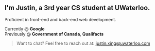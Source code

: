 ## I'm Justin, a 3rd year CS student at UWaterloo.

Proficient in front-end and back-end web development.

Currently @ **Google**\
Previously @ **Government of Canada**, **Qualifacts**

> Want to chat?
Feel free to reach out at: justin.xing@uwaterloo.com
